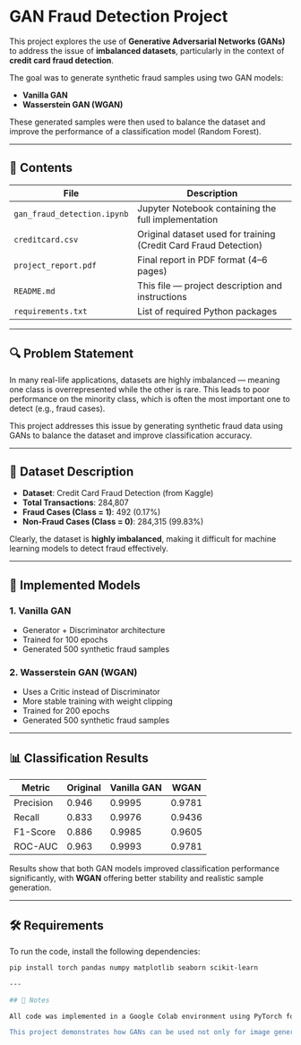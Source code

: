 # GAN Fraud Detection Project

This project explores the use of **Generative Adversarial Networks (GANs)** to address the issue of **imbalanced datasets**, particularly in the context of **credit card fraud detection**.

The goal was to generate synthetic fraud samples using two GAN models:
- **Vanilla GAN**
- **Wasserstein GAN (WGAN)**

These generated samples were then used to balance the dataset and improve the performance of a classification model (Random Forest).

---

## 📁 Contents

| File | Description |
|------|-------------|
| `gan_fraud_detection.ipynb` | Jupyter Notebook containing the full implementation |
| `creditcard.csv` | Original dataset used for training (Credit Card Fraud Detection) |
| `project_report.pdf` | Final report in PDF format (4–6 pages) |
| `README.md` | This file — project description and instructions |
| `requirements.txt` | List of required Python packages |

---

## 🔍 Problem Statement

In many real-life applications, datasets are highly imbalanced — meaning one class is overrepresented while the other is rare. This leads to poor performance on the minority class, which is often the most important one to detect (e.g., fraud cases).

This project addresses this issue by generating synthetic fraud data using GANs to balance the dataset and improve classification accuracy.

---

## 🧪 Dataset Description

- **Dataset**: Credit Card Fraud Detection (from Kaggle)
- **Total Transactions**: 284,807
- **Fraud Cases (Class = 1)**: 492 (0.17%)
- **Non-Fraud Cases (Class = 0)**: 284,315 (99.83%)

Clearly, the dataset is **highly imbalanced**, making it difficult for machine learning models to detect fraud effectively.

---

## 🧠 Implemented Models

### 1. Vanilla GAN
- Generator + Discriminator architecture
- Trained for 100 epochs
- Generated 500 synthetic fraud samples

### 2. Wasserstein GAN (WGAN)
- Uses a Critic instead of Discriminator
- More stable training with weight clipping
- Trained for 200 epochs
- Generated 500 synthetic fraud samples

---

## 📊 Classification Results

| Metric      | Original | Vanilla GAN | WGAN     |
|-------------|----------|-------------|----------|
| Precision   | 0.946    | 0.9995      | 0.9781   |
| Recall      | 0.833    | 0.9976      | 0.9436   |
| F1-Score    | 0.886    | 0.9985      | 0.9605   |
| ROC-AUC     | 0.963    | 0.9993      | 0.9781   |

Results show that both GAN models improved classification performance significantly, with **WGAN** offering better stability and realistic sample generation.

---


## 🛠 Requirements

To run the code, install the following dependencies:

```bash
pip install torch pandas numpy matplotlib seaborn scikit-learn

---

## 📌 Notes

All code was implemented in a Google Colab environment using PyTorch for GAN training and scikit-learn for classification. The generated synthetic data was added to the original dataset to create balanced versions, which significantly improved the classifier's ability to detect fraud cases.

This project demonstrates how GANs can be used not only for image generation but also for improving machine learning models by generating realistic synthetic samples for underrepresented classes.

